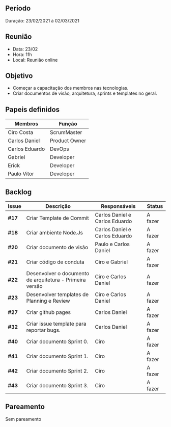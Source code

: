 ## Período
Duração: 23/02/2021 à 02/03/2021 


## Reunião
* Data: 23/02
* Hora: 11h
* Local: Reunião online


## Objetivo
- Começar a capacitação dos membros nas tecnologias.
- Criar documentos de visão, arquitetura, sprints e templates no geral.

## Papeis definidos
| Membros  |  Função  |
| ------------------- | ------------------- |
|  Ciro Costa |  ScrumMaster |
|  Carlos Daniel |  Product Owner |
|  Carlos Eduardo |  DevOps |
|  Gabriel |  Developer |
|  Erick |  Developer |
|  Paulo Vitor |  Developer |

## Backlog
| Issue | Descrição | Responsáveis | Status |
| ------------------- | ------------------- | ------------------- | ------------------- |
| **#17** | Criar Template de Commit | Carlos Daniel e Carlos Eduardo | A fazer | 
| **#18** | Criar ambiente Node.Js| Carlos Daniel e Carlos Eduardo | A fazer | 
| **#20** | Criar documento de visão| Paulo e Carlos Daniel | A fazer | 
| **#21** | Criar código de conduta | Ciro e Gabriel | A fazer | 
| **#22** | Desenvolver o documento de arquitetura - Primeira versão | Ciro e Carlos Daniel | A fazer | 
| **#23** | Desenvolver templates de Planning e Review | Ciro e Carlos Daniel | A fazer | 
| **#27** | Criar github pages | Carlos Daniel | A fazer | 
| **#32** | Criar issue template para reportar bugs. | Carlos Daniel | A fazer | 
| **#40** | Criar documento Sprint 0.| Ciro | A fazer | 
| **#41** | Criar documento Sprint 1.| Ciro | A fazer | 
| **#42** | Criar documento Sprint 2.| Ciro | A fazer | 
| **#43** | Criar documento Sprint 3. | Ciro | A fazer | 
  
## Pareamento
 Sem pareamento
